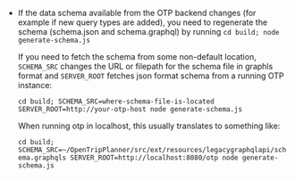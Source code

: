 - If the data schema available from the OTP backend changes
  (for example if new query types are added),
  you need to regenerate the schema (schema.json and schema.graphql) by running
  `cd build; node generate-schema.js`

  If you need to fetch the schema from some non-default location, `SCHEMA_SRC` changes
  the URL or filepath for the schema file in graphls format and `SERVER_ROOT` fetches json format
  schema from a running OTP instance:

  `cd build; SCHEMA_SRC=where-schema-file-is-located SERVER_ROOT=http://your-otp-host node generate-schema.js`

  When running otp in localhost, this usually translates to something like:

  `cd build; SCHEMA_SRC=~/OpenTripPlanner/src/ext/resources/legacygraphqlapi/schema.graphqls SERVER_ROOT=http://localhost:8080/otp node generate-schema.js`
